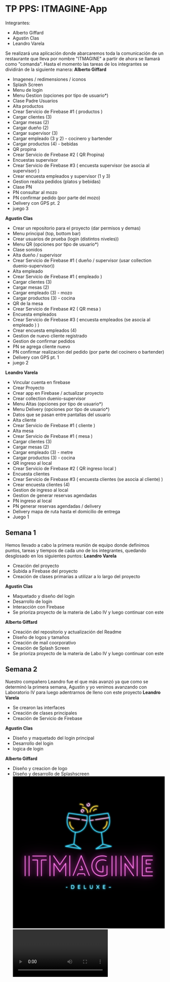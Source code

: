 # TP PPS: ITMAGINE-App
Integrantes:
- Alberto Giffard
- Agustin Clas
- Leandro Varela

Se realizará una aplicación donde abarcaremos toda la comunicación de un restaurante que lleva por nombre "ITMAGINE"
a partir de ahora se llamará como "comanda".
Hasta el momento las tareas de los integrantes se dividirán de la siguiente manera:
**Alberto Giffard**
* Imagenes / redimensiones / iconos
* Splash Screen
* Menu de login
* Menu Gestion (opciones por tipo de usuario*)
* Clase Padre Usuarios
* Alta productos
* Crear Servicio de Firebase #1 ( productos )
* Cargar clientes (3)
* Cargar mesas (2)
* Cargar dueño (2)
* Cargar supervisor (3)
* Cargar empleado (3 y 2) - cocinero y bartender
* Cargar productos (4) - bebidas
* QR propina
* Crear Servicio de Firebase #2 ( QR  Propina)
* Encuestas supervisor
* Crear Servicio de Firebase #3 ( encuesta supervisor (se asocia al supervisor) )
* Crear encuesta empleados y supervisor (1 y 3)
* Gestion realiza pedidos (platos y bebidas)
* Clase PN
* PN consultar al mozo
* PN confirmar pedido (por parte del mozo)
* Delivery con GPS pt. 2
* juego 3

**Agustin Clas**
* Crear un repositorio para el proyecto (dar permisos y demas) 
* Menu principal (top, bottom bar)
* Crear usuarios de prueba (login (distintos niveles))
* Menu QR (opciones por tipo de usuario*)
* Clase sonidos
* Alta dueño / supervisor
* Crear Servicio de Firebase #1 ( dueño / supervisor (usar collection duenio-supervisor))
* Alta empleado
* Crear Servicio de Firebase #1 ( empleado )
* Cargar clientes (3)
* Cargar mesas (2)
* Cargar empleado (3) - mozo
* Cargar productos (3) - cocina
* QR de la mesa
* Crear Servicio de Firebase #2 ( QR  mesa )
* Encuesta empleados
* Crear Servicio de Firebase #3 ( encuesta empleados (se asocia al empleado ) )
* Crear encuesta empleados (4)
* Gestion de nuevo cliente registrado
* Gestion de confirmar pedidos
* PN se agrega cliente nuevo
* PN confirmar realizacion del pedido (por parte del cocinero o bartender)
* Delivery con GPS pt. 1
* juego 2

**Leandro Varela**
* Vincular cuenta en firebase
* Crear Proyecto
* Crear app en Firebase / actualizar proyecto
* Crear collection duenio-supervisor
* Menu Altas (opciones por tipo de usuario*)
* Menu Delivery (opciones por tipo de usuario*)
* Datos que se pasan entre pantallas del usuario
* Alta cliente
* Crear Servicio de Firebase #1 ( cliente )
* Alta mesa
* Crear Servicio de Firebase #1 ( mesa )
* Cargar clientes (3)
* Cargar mesas (2)
* Cargar empleado (3) - metre
* Cargar productos (3) - cocina
* QR ingreso al local
* Crear Servicio de Firebase #2 ( QR  ingreso local )
* Encuesta clientes
* Crear Servicio de Firebase #3 ( encuesta clientes (se asocia al cliente) )
* Crear encuesta clientes (4)
* Gestion de ingreso al local
* Gestion de generar reservas agendadas
* PN ingreso al local
* PN generar reservas agendadas / delivery
* Delivery mapa de ruta hasta el domicilio de entrega
* Juego 1

## Semana 1
Hemos llevado a cabo la primera reunión de equipo donde definimos puntos, tareas y tiempos de cada uno de los integrantes, quedando desglosado en los siguientes puntos:
**Leandro Varela**
* Creación del proyecto
* Subida a Firebase del proyecto
* Creación de clases primarias a utilizar a lo largo del proyecto

**Agustin Clas** 
* Maquetado y diseño del login
* Desarrollo de login
* Interacción con Firebase
* Se prioriza proyecto de la materia de Labo IV y luego continuar con este

**Alberto Giffard**
* Creación del repositorio y actualización del Readme
* Diseño de logos y tamaños
* Creación de mail coorporativo
* Creación de Splash Screen
* Se prioriza proyecto de la materia de Labo IV y luego continuar con este

## Semana 2
Nuestro compañero Leandro fue el que más avanzó ya que como se determinó la primera semana, Agustin y yo venimos avanzando con Laboratorio IV para luego adentrarnos de lleno con este proyecto
**Leandro Varela**
* Se crearon las interfaces
* Creación de clases principales
* Creación de Servicio de Firebase

**Agustin Clas** 
* Diseño y maquetado del login principal
* Desarrollo del login
* logica de login

**Alberto Giffard**
* Diseño y creacion de logo
* Diseño y desarrollo de Splashscreen
![](./imagesReadme/icon.png)
![](./imagesReadme/splash.mp4)
